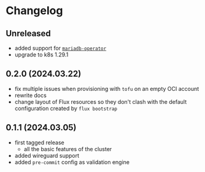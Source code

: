 # Changelog

## Unreleased

- added support for [`mariadb-operator`](https://github.com/mariadb-operator/mariadb-operator)
- upgrade to k8s 1.29.1

## 0.2.0 (2024.03.22)

- fix multiple issues when provisioning with `tofu` on an empty OCI account
- rewrite docs
- change layout of Flux resources so they don't clash with the default configuration created by `flux bootstrap`

## 0.1.1 (2024.03.05)

- first tagged release
  - all the basic features of the cluster
- added wireguard support
- added `pre-commit` config as validation engine
